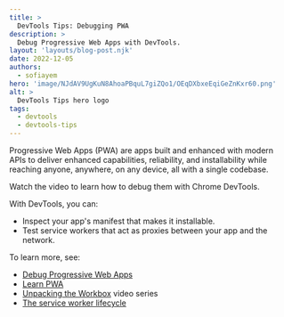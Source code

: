 ```yaml
---
title: >
  DevTools Tips: Debugging PWA
description: >
  Debug Progressive Web Apps with DevTools.
layout: 'layouts/blog-post.njk'
date: 2022-12-05
authors:
  - sofiayem
hero: 'image/NJdAV9UgKuN8AhoaPBquL7giZQo1/OEqDXbxeEqiGeZnKxr60.png'
alt: >
  DevTools Tips hero logo
tags:
  - devtools
  - devtools-tips
---
```


Progressive Web Apps (PWA) are apps built and enhanced with modern APIs to deliver enhanced capabilities, reliability, and installability while reaching anyone, anywhere, on any device, all with a single codebase.

Watch the video to learn how to debug them with Chrome DevTools.

<!-- {% YouTube id='' %} --> 

With DevTools, you can:

- Inspect your app's manifest that makes it installable.
- Test service workers that act as proxies between your app and the network.

To learn more, see:

- [Debug Progressive Web Apps](/docs/devtools/progressive-web-apps/)
- [Learn PWA](https://web.dev/learn/pwa/)
- [Unpacking the Workbox](https://www.youtube.com/playlist?list=PLNYkxOF6rcIC3BwCw--jvZNN7obH4QUlH) video series
- [The service worker lifecycle](https://web.dev/service-worker-lifecycle/)